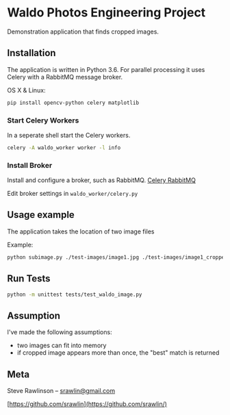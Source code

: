 # Waldo Photos Engineering Project
> 

Demonstration application that finds cropped images.

## Installation

The application is written in Python 3.6.  For parallel processing it uses Celery with a RabbitMQ message broker.

OS X & Linux:

```bash
pip install opencv-python celery matplotlib
```

### Start Celery Workers

In a seperate shell start the Celery workers.

```bash
celery -A waldo_worker worker -l info
```

### Install Broker

Install and configure a broker, such as RabbitMQ.  [Celery RabbitMQ](http://docs.celeryproject.org/en/latest/getting-started/brokers/rabbitmq.html#broker-rabbitmq)

Edit broker settings in `waldo_worker/celery.py`


## Usage example

The application takes the location of two image files

Example:
```bash
python subimage.py ./test-images/image1.jpg ./test-images/image1_cropped.jpg 
```



## Run Tests

```bash
python -m unittest tests/test_waldo_image.py
```

## Assumption

I've made the following assumptions:

* two images can fit into memory
* if cropped image appears more than once, the "best" match is returned


## Meta

Steve Rawlinson – srawlin@gmail.com


[https://github.com/srawlin](https://github.com/srawlin/)

